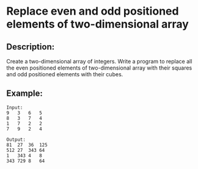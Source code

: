 # Replace even and odd positioned elements of two-dimensional array

## Description:

Create a two-dimensional array of integers. Write a program to replace all the even positioned elements of two-dimensional array with their squares and odd positioned elements with their cubes.

## Example:

```
Input:
9   3   6   5
8   3   7   4
1   7   2   2
7   9   2   4

Output:
81  27  36  125
512 27  343 64
1   343 4   8
343 729 8   64
```
